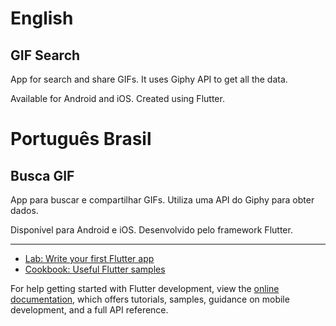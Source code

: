 # English

## GIF Search

App for search and share GIFs.
It uses Giphy API to get all the data.

Available for Android and iOS.
Created using Flutter.

# Português Brasil

## Busca GIF

App para buscar e compartilhar GIFs.
Utiliza uma API do Giphy para obter dados.

Disponível para Android e iOS.
Desenvolvido pelo framework Flutter.

--------------------------------------------------------------

- [Lab: Write your first Flutter app](https://docs.flutter.dev/get-started/codelab)
- [Cookbook: Useful Flutter samples](https://docs.flutter.dev/cookbook)

For help getting started with Flutter development, view the
[online documentation](https://docs.flutter.dev/), which offers tutorials,
samples, guidance on mobile development, and a full API reference.
